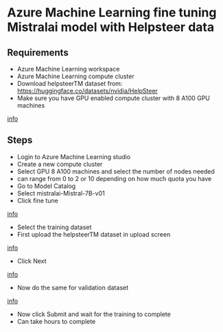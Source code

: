 # Azure Machine Learning fine tuning Mistralai model with Helpsteer data

## Requirements

- Azure Machine Learning workspace
- Azure Machine Learning compute cluster
- Download helpsteerTM dataset from: https://huggingface.co/datasets/nvidia/HelpSteer
- Make sure you have GPU enabled compute cluster with 8 A100 GPU machines

[info](https://github.com/balakreshnan/Samples2024/blob/main/AML/images/mistralai4.jpg, 'Mistralai')

## Steps

- Login to Azure Machine Learning studio
- Create a new compute cluster
- Select GPU 8 A100 machines and select the number of nodes needed
- can range from 0 to 2 or 10 depending on how much quota you have
- Go to Model Catalog
- Select mistralai-Mistral-7B-v01
- Click fine tune

[info](https://github.com/balakreshnan/Samples2024/blob/main/AML/images/mistralai1.jpg, 'Mistralai')

- Select the training dataset
- First upload the helpsteerTM dataset in upload screen

[info](https://github.com/balakreshnan/Samples2024/blob/main/AML/images/mistralai1-1.jpg, 'Mistralai')

- Click Next

[info](https://github.com/balakreshnan/Samples2024/blob/main/AML/images/mistralai2.jpg, 'Mistralai')

- Now do the same for validation dataset

[info](https://github.com/balakreshnan/Samples2024/blob/main/AML/images/mistralai3.jpg, 'Mistralai')

- Now click Submit and wait for the training to complete
- Can take hours to complete